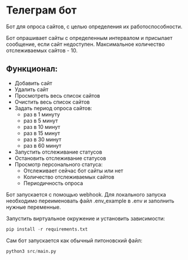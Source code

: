 # Телеграм бот
Бот для опроса сайтов, с целью определения их работоспособности.

Бот опрашивает сайты с определенным интервалом и присылает сообщение, если сайт недоступен.
Максимальное количество отслеживаемых сайтов - 10.

## Функционал:
- Добавить сайт
- Удалить сайт
- Просмотреть весь список сайтов
- Очистить весь список сайтов
- Задать период опроса сайтов:
    - раз в 1 минуту
    - раз в 5 минут
    - раз в 10 минут
    - раз в 15 минут
    - раз в 30 минут
    - раз в 60 минут
- Запустить отслеживание статусов
- Остановить отслеживание статусов
- Просмотр персонального статуса:
  - Отслеживает сейчас бот сайты или нет
  - Количество отслеживаемых сайтов
  - Периодичность опроса


Бот запускается с помощью webhook. Для локального запуска необходимо переименовать файл .env_example
в .env и заполнить нужные переменные.

Запустить виртуальное окружение и установить зависимости:
```python
pip install -r requirements.txt
```

Сам бот запускается как обычный питоновский файл:
```python
python3 src/main.py
```
